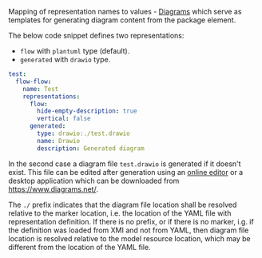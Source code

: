 Mapping of representation names to values - [Diagrams](https://docs.nasdanika.org/modules/core/modules/diagram/modules/model/Diagram.html) which serve as templates for generating diagram content from the package element.

The below code snippet defines two representations:

* ``flow`` with ``plantuml`` type (default). 
* ``generated`` with ``drawio`` type. 

```yml
test:
  flow-flow:
    name: Test
    representations:
      flow:
        hide-empty-description: true
        vertical: false
      generated: 
        type: drawio:./test.drawio
        name: Drawio
        description: Generated diagram
```

In the second case a diagram file ``test.drawio`` is generated if it doesn't exist.
This file can be edited after generation using an [online editor](https://app.diagrams.net/) or a desktop application which can be downloaded from https://www.diagrams.net/.

The ``./`` prefix indicates that the diagram file location shall be resolved relative to the marker location, i.e. the location of the YAML file with representation definition.
If there is no prefix, or if there is no marker, i.g. if the definition was loaded from XMI and not from YAML, then diagram file location is resolved relative to the model resource location, 
which may be different from the location of the YAML file. 